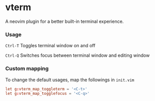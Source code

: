 # vterm
A neovim plugin for a better built-in terminal experience.

### Usage
`Ctrl-T` Toggles terminal window on and off

`Ctrl-Q` Switches focus between terminal window and editing window


### Custom mapping
To change the default usages, map the followings in `init.vim`
``` conf
let g:vterm_map_toggleterm = '<C-t>'
let g:vterm_map_togglefocus = '<C-q>'
```
